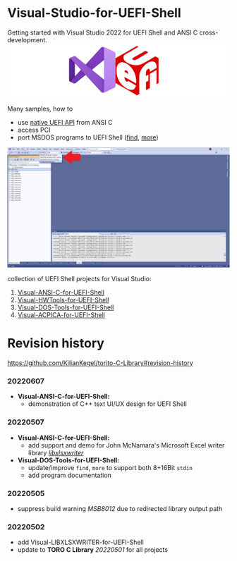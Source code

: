 # Visual-Studio-for-UEFI-Shell
Getting started with Visual Studio 2022 for UEFI Shell and ANSI C cross-development.
![visualUefi](visualUefiWide.png)

Many samples, how to 
* use [native UEFI API](https://uefi.org/sites/default/files/resources/UEFI_Spec_2_7.pdf) from ANSI C
* access PCI
* port MSDOS programs to UEFI Shell ([find](https://github.com/KilianKegel/Visual-DOS-Tools-for-UEFI-Shell/blob/master/find/main.c), [more](https://github.com/KilianKegel/Visual-DOS-Tools-for-UEFI-Shell/blob/master/more/main.c))

![C](https://github.com/KilianKegel/Visual-ANSI-C-for-UEFI-Shell/blob/master/CfgMgr.png)

collection of UEFI Shell projects for Visual Studio:

1. [Visual-ANSI-C-for-UEFI-Shell](https://github.com/KilianKegel/Visual-ANSI-C-for-UEFI-Shell#visual-ansi-c-for-uefi-shell)
2. [Visual-HWTools-for-UEFI-Shell](https://github.com/KilianKegel/Visual-HWTools-for-UEFI-Shell)
3. [Visual-DOS-Tools-for-UEFI-Shell](https://github.com/KilianKegel/Visual-DOS-Tools-for-UEFI-Shell)
4. [Visual-ACPICA-for-UEFI-Shell](https://github.com/KilianKegel/Visual-ACPICA-for-UEFI-Shell)

# Revision history
https://github.com/KilianKegel/torito-C-Library#revision-history
### 20220607
* **Visual-ANSI-C-for-UEFI-Shell:** 
	- demonstration of C++ text UI/UX design for UEFI Shell
### 20220507
* **Visual-ANSI-C-for-UEFI-Shell:** 
	- add support and demo for John McNamara's Microsoft Excel writer library [*libxlsxwriter*](https://github.com/jmcnamara/libxlsxwriter#libxlsxwriter)
* **Visual-DOS-Tools-for-UEFI-Shell:** 
	- update/improve `find`, `more` to support both 8+16Bit `stdin`
	- add program documentation

### 20220505
* suppress build warning *MSB8012* due to redirected library output path

### 20220502
* add  Visual-LIBXLSXWRITER-for-UEFI-Shell
* update to **TORO C Library** *20220501* for all projects
